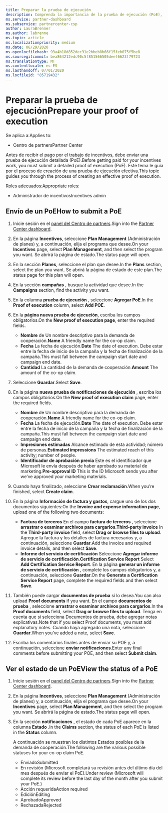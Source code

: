 ```yaml
---
title: Preparar la prueba de ejecución
description: Comprenda la importancia de la prueba de ejecución (PoE), así como las escalas de tiempo, el estado de visualización y las directrices de envío.
ms.service: partner-dashboard
ms.subservice: partnercenter-csp
author: LauraBrenner
ms.author: labrenne
ms.topic: article
ms.localizationpriority: medium
ms.date: 06/29/2020
ms.openlocfilehash: 93a4b18d852dec31e2bbeb8b66f15feb075f5be8
ms.sourcegitcommit: bea864212edc90c5f851566505deef6623f79723
ms.translationtype: MT
ms.contentlocale: es-ES
ms.lasthandoff: 07/01/2020
ms.locfileid: "85719432"
---
```

# <a name="prepare-your-proof-of-execution"></a><span data-ttu-id="fc21a-103">Preparar la prueba de ejecución</span><span class="sxs-lookup"><span data-stu-id="fc21a-103">Prepare your proof of execution</span></span>

<span data-ttu-id="fc21a-104">Se aplica a:</span><span class="sxs-lookup"><span data-stu-id="fc21a-104">Applies to:</span></span>

- <span data-ttu-id="fc21a-105">Centro de partners</span><span class="sxs-lookup"><span data-stu-id="fc21a-105">Partner Center</span></span>

<span data-ttu-id="fc21a-106">Antes de recibir el pago por el trabajo de incentivos, debe enviar una prueba de ejecución detallada (PoE).</span><span class="sxs-lookup"><span data-stu-id="fc21a-106">Before getting paid for your incentives work, you must submit a detailed proof of execution (PoE).</span></span> <span data-ttu-id="fc21a-107">Este tema le guía por el proceso de creación de una prueba de ejecución efectiva.</span><span class="sxs-lookup"><span data-stu-id="fc21a-107">This topic guides you through the process of creating an effective proof of execution.</span></span>

<span data-ttu-id="fc21a-108">Roles adecuados:</span><span class="sxs-lookup"><span data-stu-id="fc21a-108">Appropriate roles:</span></span>

- <span data-ttu-id="fc21a-109">Administrador de incentivos</span><span class="sxs-lookup"><span data-stu-id="fc21a-109">Incentives admin</span></span>

## <a name="how-to-submit-a-poe"></a><span data-ttu-id="fc21a-110">Envío de un PoE</span><span class="sxs-lookup"><span data-stu-id="fc21a-110">How to submit a PoE</span></span>

1. <span data-ttu-id="fc21a-111">Inicie sesión en el [panel del Centro de partners](https://partner.microsoft.com/dashboard/).</span><span class="sxs-lookup"><span data-stu-id="fc21a-111">Sign into the [Partner Center dashboard](https://partner.microsoft.com/dashboard/).</span></span>

2. <span data-ttu-id="fc21a-112">En la página **Incentivos**, seleccione **Plan Management** (Administración de planes) y, a continuación, elija el programa que desee.</span><span class="sxs-lookup"><span data-stu-id="fc21a-112">On your **Incentives** page, select **Plan Management**, and then select the program you want.</span></span> <span data-ttu-id="fc21a-113">Se abrirá la página de estado.</span><span class="sxs-lookup"><span data-stu-id="fc21a-113">The status page will open.</span></span>

3. <span data-ttu-id="fc21a-114">En la sección **Planes**, seleccione el plan que desee.</span><span class="sxs-lookup"><span data-stu-id="fc21a-114">In the **Plans** section, select the plan you want.</span></span> <span data-ttu-id="fc21a-115">Se abrirá la página de estado de este plan.</span><span class="sxs-lookup"><span data-stu-id="fc21a-115">The status page for this plan will open.</span></span>

4. <span data-ttu-id="fc21a-116">En la sección **campañas** , busque la actividad que desee.</span><span class="sxs-lookup"><span data-stu-id="fc21a-116">In the **Campaigns** section, find the activity you want.</span></span>

5. <span data-ttu-id="fc21a-117">En la columna **prueba de ejecución** , seleccione **Agregar PoE**.</span><span class="sxs-lookup"><span data-stu-id="fc21a-117">In the **Proof of execution** column, select **Add POE**.</span></span>

6. <span data-ttu-id="fc21a-118">En la **página nueva prueba de ejecución**, escriba los campos obligatorios.</span><span class="sxs-lookup"><span data-stu-id="fc21a-118">On the **New proof of execution page**, enter the required fields.</span></span>

   - <span data-ttu-id="fc21a-119">**Nombre** de  Un nombre descriptivo para la demanda de cooperación.</span><span class="sxs-lookup"><span data-stu-id="fc21a-119">**Name**  A friendly name for the co-op claim.</span></span>
   - <span data-ttu-id="fc21a-120">**Fecha**  La fecha de ejecución.</span><span class="sxs-lookup"><span data-stu-id="fc21a-120">**Date**  The date of execution.</span></span> <span data-ttu-id="fc21a-121">Debe estar entre la fecha de inicio de la campaña y la fecha de finalización de la campaña.</span><span class="sxs-lookup"><span data-stu-id="fc21a-121">This must fall between the campaign start date and campaign end date.</span></span>
   - <span data-ttu-id="fc21a-122">**Cantidad**  La cantidad de la demanda de cooperación.</span><span class="sxs-lookup"><span data-stu-id="fc21a-122">**Amount**  The amount of the co-op claim.</span></span>

7. <span data-ttu-id="fc21a-123">Seleccione **Guardar**.</span><span class="sxs-lookup"><span data-stu-id="fc21a-123">Select **Save**.</span></span>

8. <span data-ttu-id="fc21a-124">En la página **nueva prueba de notificaciones de ejecución** , escriba los campos obligatorios.</span><span class="sxs-lookup"><span data-stu-id="fc21a-124">On the **New proof of execution claim** page, enter the required fields.</span></span>

   - <span data-ttu-id="fc21a-125">**Nombre** de  Un nombre descriptivo para la demanda de cooperación.</span><span class="sxs-lookup"><span data-stu-id="fc21a-125">**Name**  A friendly name for the co-op claim.</span></span>
   - <span data-ttu-id="fc21a-126">**Fecha**  La fecha de ejecución.</span><span class="sxs-lookup"><span data-stu-id="fc21a-126">**Date**  The date of execution.</span></span> <span data-ttu-id="fc21a-127">Debe estar entre la fecha de inicio de la campaña y la fecha de finalización de la campaña.</span><span class="sxs-lookup"><span data-stu-id="fc21a-127">This must fall between the campaign start date and campaign end date.</span></span>
   - <span data-ttu-id="fc21a-128">**Impresiones estimadas**   Alcance estimado de esta actividad; número de personas.</span><span class="sxs-lookup"><span data-stu-id="fc21a-128">**Estimated impressions**   The estimated reach of this activity; number of people.</span></span>
   - <span data-ttu-id="fc21a-129">**Identificador de aprobación previa**   Este es el identificador que Microsoft le envía después de haber aprobado su material de marketing.</span><span class="sxs-lookup"><span data-stu-id="fc21a-129">**Pre-approval ID**   This is the ID Microsoft sends you after we’ve approved your marketing materials.</span></span>

9. <span data-ttu-id="fc21a-130">Cuando haya finalizado, seleccione **Crear reclamación**.</span><span class="sxs-lookup"><span data-stu-id="fc21a-130">When you’re finished, select **Create claim**.</span></span>

10. <span data-ttu-id="fc21a-131">En la página **Información de factura y gastos**, cargue uno de los dos documentos siguientes:</span><span class="sxs-lookup"><span data-stu-id="fc21a-131">On the **Invoice and expense information page**, upload one of the following two documents:</span></span>
    - <span data-ttu-id="fc21a-132">**Factura de terceros**  En el campo **factura de terceros** , seleccione **arrastrar o examinar archivos para cargarlos**.</span><span class="sxs-lookup"><span data-stu-id="fc21a-132">**Third-party invoice**  In the **Third-party invoice** field, select **Drag or browse files to upload**.</span></span> <span data-ttu-id="fc21a-133">Agregue la factura y los detalles de factura necesarios y, a continuación, seleccione **Guardar**.</span><span class="sxs-lookup"><span data-stu-id="fc21a-133">Add the invoice and required invoice details, and then select **Save**.</span></span>
    - <span data-ttu-id="fc21a-134">**Informe del servicio de certificación**  Seleccione **Agregar informe de servicio de certificación**.</span><span class="sxs-lookup"><span data-stu-id="fc21a-134">**Certification Service Report**  Select **Add Certification Service Report**.</span></span> <span data-ttu-id="fc21a-135">En la página **generar un informe de servicio de certificación** , complete los campos obligatorios y, a continuación, seleccione **Guardar**.</span><span class="sxs-lookup"><span data-stu-id="fc21a-135">On the **Generate a Certification Service Report** page, complete the required fields and then select **Save**.</span></span>

11. <span data-ttu-id="fc21a-136">También puede cargar **documentos de prueba** si lo desea.</span><span class="sxs-lookup"><span data-stu-id="fc21a-136">You can also upload **Proof documents** if you want.</span></span> <span data-ttu-id="fc21a-137">En el campo **documentos de prueba** , seleccione **arrastrar o examinar archivos para cargarlos**.</span><span class="sxs-lookup"><span data-stu-id="fc21a-137">In the **Proof documents** field, select **Drag or browse files to upload**.</span></span> <span data-ttu-id="fc21a-138">Tenga en cuenta que si selecciona Documentos de prueba, debe agregar notas explicativas.</span><span class="sxs-lookup"><span data-stu-id="fc21a-138">Note that if you select Proof documents, you must add explanatory notes.</span></span> <span data-ttu-id="fc21a-139">Cuando haya agregado una nota, seleccione **Guardar**.</span><span class="sxs-lookup"><span data-stu-id="fc21a-139">When you’ve added a note, select **Save**.</span></span>

12. <span data-ttu-id="fc21a-140">Escriba los comentarios finales antes de enviar su POE y, a continuación, seleccione **enviar notificaciones**.</span><span class="sxs-lookup"><span data-stu-id="fc21a-140">Enter any final comments before submitting your POE, and then select **Submit claim**.</span></span>

## <a name="view-the-status-of-a-poe"></a><span data-ttu-id="fc21a-141">Ver el estado de un PoE</span><span class="sxs-lookup"><span data-stu-id="fc21a-141">View the status of a PoE</span></span>

1. <span data-ttu-id="fc21a-142">Inicie sesión en el [panel del Centro de partners](https://partner.microsoft.com/dashboard/).</span><span class="sxs-lookup"><span data-stu-id="fc21a-142">Sign into the [Partner Center dashboard](https://partner.microsoft.com/dashboard/).</span></span>

2. <span data-ttu-id="fc21a-143">En la página **Incentivos**, seleccione **Plan Management** (Administración de planes) y, a continuación, elija el programa que desee.</span><span class="sxs-lookup"><span data-stu-id="fc21a-143">On your **Incentives** page, select **Plan Management**, and then select the program you want.</span></span> <span data-ttu-id="fc21a-144">Se abrirá la página de estado.</span><span class="sxs-lookup"><span data-stu-id="fc21a-144">The status page will open.</span></span>

3. <span data-ttu-id="fc21a-145">En la sección **notificaciones** , el estado de cada PoE aparece en la columna **Estado** .</span><span class="sxs-lookup"><span data-stu-id="fc21a-145">In the **Claims** section, the status of each PoE is listed in the **Status** column.</span></span>

   <span data-ttu-id="fc21a-146">A continuación se muestran los distintos Estados posibles de la demanda de cooperación.</span><span class="sxs-lookup"><span data-stu-id="fc21a-146">The following are the various possible statuses for your co-op claim PoE.</span></span>

   - <span data-ttu-id="fc21a-147">Enviado</span><span class="sxs-lookup"><span data-stu-id="fc21a-147">Submitted</span></span>
   - <span data-ttu-id="fc21a-148">En revisión (Microsoft completará su revisión antes del último día del mes después de enviar el PoE).</span><span class="sxs-lookup"><span data-stu-id="fc21a-148">Under review (Microsoft will complete its review before the last day of the month after you submit your PoE.)</span></span>
   - <span data-ttu-id="fc21a-149">Acción requerida</span><span class="sxs-lookup"><span data-stu-id="fc21a-149">Action required</span></span>
   - <span data-ttu-id="fc21a-150">Edición</span><span class="sxs-lookup"><span data-stu-id="fc21a-150">Editing</span></span>
   - <span data-ttu-id="fc21a-151">Aprobado</span><span class="sxs-lookup"><span data-stu-id="fc21a-151">Approved</span></span>
   - <span data-ttu-id="fc21a-152">Rechazada</span><span class="sxs-lookup"><span data-stu-id="fc21a-152">Rejected</span></span>
